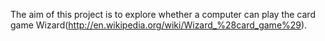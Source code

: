 The aim of this project is to explore whether a computer can play the card game Wizard(http://en.wikipedia.org/wiki/Wizard_%28card_game%29).